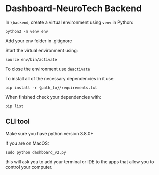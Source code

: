 # Dashboard-NeuroTech Backend


In `\backend`, create a virtual environment using `venv` in Python:

```
python3 -m venv env
```
Add your env folder in .gitignore

Start the virtual environment using:
```
source env/bin/activate
```

To close the environment use `deactivate`

To install all of the necessary dependencies in it use:

```text
pip install -r {path_to}/requirements.txt
```

When finished check your dependencies with:

```text
pip list
```

## CLI tool

Make sure you have python version 3.8.0+

If you are on MacOS:

```
sudo python dashboard_v2.py
```

this will ask you to add your terminal or IDE to the apps that allow you to control your computer.

